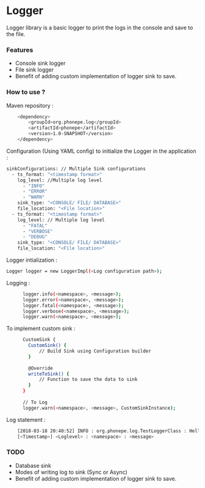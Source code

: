 # Logger

Logger library is a basic logger to print the logs in the console and save to the file.

### Features
  - Console sink logger
  - File sink logger
  - Benefit of adding custom implementation of logger sink to save. 

### How to use ?
Maven repository :
```sh
    <dependency>
        <groupId>org.phonepe.log</groupId>
        <artifactId>phonepe</artifactId>
        <version>1.0-SNAPSHOT</version>
    </dependency>
```

Configuration (Using YAML config) to initialize the Logger in the application :
```sh
sinkConfigurations: // Multiple Sink configurations
  - ts_format: "<timestamp format>"
    log_level: //Multiple log level
      - "INFO"
      - "ERROR"
      - "WARN"
    sink_type: "<CONSOLE/ FILE/ DATABASE>"
    file_location: "<File location>"
  - ts_format: "<timestamp format>"
    log_level: // Multiple log level
      - "FATAL"
      - "VERBOSE"
      - "DEBUG"
    sink_type: "<CONSOLE/ FILE/ DATABASE>"
    file_location: "<File location>"
```

Logger intialization :
```sh
Logger logger = new LoggerImpl(<Log configuration path>);
```

Logging :
```sh
      logger.info(<namespace>, <message>);
      logger.error(<namespace>, <message>);
      logger.fatal(<namespace>, <message>);
      logger.verbose(<namespace>, <message>);
      logger.warn(<namespace>, <message>);
```

To implement custom sink : 
```sh
      CustomSink {
        CustomSink() {
            // Build Sink using Configuration builder  
        }
        
        @Override
        writeToSink() {
            // Function to save the data to sink 
        }
      }
      
      // To Log
      logger.warn(<namespace>, <message>, CustomSinkInstance);
```

Log statement : 
```sh
    [2018-03-18 20:40:52] INFO : org.phonepe.log.TestLoggerClass : Hello 
    [<Timestamp>] <Loglevel> : <namespace> : <message>
```

### TODO 
  - Database sink
  - Modes of writing log to sink (Sync or Async)
  - Benefit of adding custom implementation of logger sink to save. 

